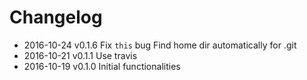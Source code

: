 # Changelog

 - 2016-10-24   v0.1.6   Fix `this` bug
 						 Find home dir automatically for .git
 - 2016-10-21   v0.1.1   Use travis
 - 2016-10-19   v0.1.0   Initial functionalities
